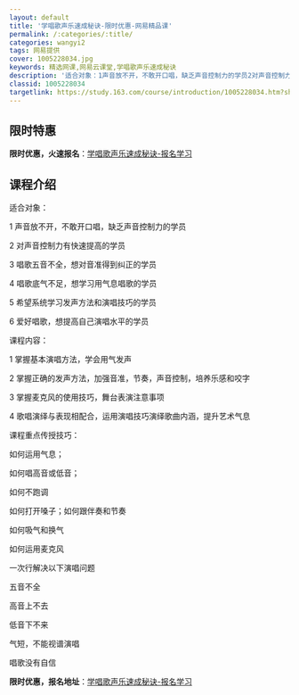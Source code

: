 ```yaml
---
layout: default
title: '学唱歌声乐速成秘诀-限时优惠-网易精品课'
permalink: /:categories/:title/
categories: wangyi2
tags: 网易提供
cover: 1005228034.jpg
keywords: 精选网课,网易云课堂,学唱歌声乐速成秘诀
description: '适合对象：1声音放不开，不敢开口唱，缺乏声音控制力的学员2对声音控制力有快速提高的学员3唱歌五音不全，想对音准得到纠正的'
classid: 1005228034
targetlink: https://study.163.com/course/introduction/1005228034.htm?share=1&shareId=1025206652&utm_campaign=share&utm_medium=iphoneShare&utm_source=&utm_u=1025206652
---
```


## 限时特惠

**限时优惠，火速报名**：[学唱歌声乐速成秘诀-报名学习](https://study.163.com/course/introduction/1005228034.htm?share=1&shareId=1025206652&utm_campaign=share&utm_medium=iphoneShare&utm_source=&utm_u=1025206652)

## 课程介绍

适合对象：

1 声音放不开，不敢开口唱，缺乏声音控制力的学员

2 对声音控制力有快速提高的学员

3 唱歌五音不全，想对音准得到纠正的学员

4 唱歌底气不足，想学习用气息唱歌的学员

5 希望系统学习发声方法和演唱技巧的学员

6 爱好唱歌，想提高自己演唱水平的学员

课程内容：

1 掌握基本演唱方法，学会用气发声

2 掌握正确的发声方法，加强音准，节奏，声音控制，培养乐感和咬字

3 掌握麦克风的使用技巧，舞台表演注意事项

4 歌唱演绎与表现相配合，运用演唱技巧演绎歌曲内涵，提升艺术气息

课程重点传授技巧：

如何运用气息；

如何唱高音或低音；

如何不跑调

如何打开嗓子；如何跟伴奏和节奏

如何吸气和换气

如何运用麦克风

一次行解决以下演唱问题

五音不全

高音上不去

低音下不来

气短，不能视谱演唱

唱歌没有自信

**限时优惠，报名地址**：[学唱歌声乐速成秘诀-报名学习](https://study.163.com/course/introduction/1005228034.htm?share=1&shareId=1025206652&utm_campaign=share&utm_medium=iphoneShare&utm_source=&utm_u=1025206652)

